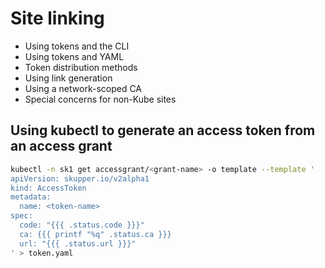 # Site linking

- Using tokens and the CLI
- Using tokens and YAML
- Token distribution methods
- Using link generation
- Using a network-scoped CA
- Special concerns for non-Kube sites

## Using kubectl to generate an access token from an access grant

~~~ sh
kubectl -n sk1 get accessgrant/<grant-name> -o template --template '
apiVersion: skupper.io/v2alpha1
kind: AccessToken
metadata:
  name: <token-name>
spec:
  code: "{{{ .status.code }}}"
  ca: {{{ printf "%q" .status.ca }}}
  url: "{{{ .status.url }}}"
' > token.yaml
~~~
